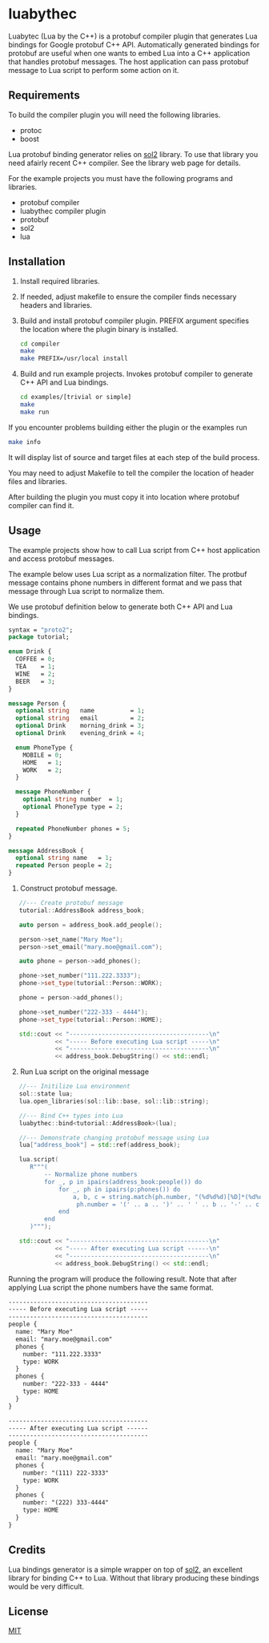 # luabythec

Luabytec (Lua by the C++) is a protobuf compiler plugin that generates Lua bindings for Google protobuf C++ API. Automatically generated bindings for protobuf are useful when one wants to embed Lua into a C++ application that handles protobuf messages. The host application can pass protobuf message to Lua script to perform some action on it. 

## Requirements

To build the compiler plugin you will need the following libraries.

- protoc 
- boost

Lua protobuf binding generator relies on [sol2](https://github.com/ThePhD/sol2) library. To use that library you need afairly recent C++ compiler. See the library web page for details. 

For the example projects you must have the following programs and libraries.

- protobuf compiler
- luabythec compiler plugin
- protobuf
- sol2
- lua

## Installation

1. Install required libraries.
2. If needed, adjust makefile to ensure the compiler finds necessary headers and libraries.
3. Build and install protobuf compiler plugin. PREFIX argument specifies the location where the plugin binary is installed.

   ```sh
   cd compiler
   make
   make PREFIX=/usr/local install
   ```
3. Build and run example projects. Invokes protobuf compiler to generate C++ API and Lua bindings.
   ```sh
   cd examples/[trivial or simple]
   make
   make run
   ```
If you encounter problems building either the plugin or the examples run
   ```sh
   make info
   ```
It will display list of source and target files at each step of the build process.

You may need to adjust Makefile to tell the compiler the location of header files and libraries. 

After building the plugin you must copy it into location where protobuf compiler can find it.

## Usage

The example projects show how to call Lua script from C++ host application and access protobuf messages.

The example below uses Lua script as a normalization filter. The protbuf message contains phone numbers in different format and we pass that message through Lua script to normalize them.

We use protobuf definition below to generate both C++ API and Lua bindings.

```protobuf
syntax = "proto2";
package tutorial;

enum Drink {
  COFFEE = 0;
  TEA    = 1;
  WINE   = 2;
  BEER   = 3;
}

message Person {
  optional string   name          = 1;
  optional string   email         = 2;
  optional Drink    morning_drink = 3;
  optional Drink    evening_drink = 4;

  enum PhoneType {
    MOBILE = 0;
    HOME   = 1;
    WORK   = 2;
  }

  message PhoneNumber {
    optional string number  = 1;
    optional PhoneType type = 2;
  }

  repeated PhoneNumber phones = 5;
}

message AddressBook {
  optional string name   = 1;
  repeated Person people = 2;
}
```
1. Construct protobuf message.

```cpp
   //--- Create protobuf message
   tutorial::AddressBook address_book;

   auto person = address_book.add_people();

   person->set_name("Mary Moe");
   person->set_email("mary.moe@gmail.com");

   auto phone = person->add_phones();

   phone->set_number("111.222.3333");
   phone->set_type(tutorial::Person::WORK);

   phone = person->add_phones();

   phone->set_number("222-333 - 4444");
   phone->set_type(tutorial::Person::HOME);

   std::cout << "---------------------------------------\n"
             << "----- Before executing Lua script -----\n"
             << "---------------------------------------\n"
             << address_book.DebugString() << std::endl;
```

2. Run Lua script on the original message
```cpp
   //--- Initilize Lua environment
   sol::state lua;
   lua.open_libraries(sol::lib::base, sol::lib::string);

   //--- Bind C++ types into Lua
   luabythec::bind<tutorial::AddressBook>(lua);

   //--- Demonstrate changing protobuf message using Lua
   lua["address_book"] = std::ref(address_book);

   lua.script(
      R"""(
          -- Normalize phone numbers
          for _, p in ipairs(address_book:people()) do
              for _, ph in ipairs(p:phones()) do
                  a, b, c = string.match(ph.number, "(%d%d%d)[%D]*(%d%d%d)[%D]*(%d%d%d%d)")
                   ph.number = '(' .. a .. ')' .. ' ' .. b .. '-' .. c
              end
          end
      )""");

   std::cout << "---------------------------------------\n"
             << "----- After executing Lua script ------\n"
             << "---------------------------------------\n"
             << address_book.DebugString() << std::endl;
```

Running the program will produce the following result. Note that after applying Lua script the phone numbers have the same format.
```txt
---------------------------------------
----- Before executing Lua script -----
---------------------------------------
people {
  name: "Mary Moe"
  email: "mary.moe@gmail.com"
  phones {
    number: "111.222.3333"
    type: WORK
  }
  phones {
    number: "222-333 - 4444"
    type: HOME
  }
}

---------------------------------------
----- After executing Lua script ------
---------------------------------------
people {
  name: "Mary Moe"
  email: "mary.moe@gmail.com"
  phones {
    number: "(111) 222-3333"
    type: WORK
  }
  phones {
    number: "(222) 333-4444"
    type: HOME
  }
}
```


## Credits

Lua bindings generator is a simple wrapper on top of [sol2](https://github.com/ThePhD/sol2), an excellent library for binding C++ to Lua. Without that library producing these bindings would be very difficult.

## License

[MIT](LICENSE)
